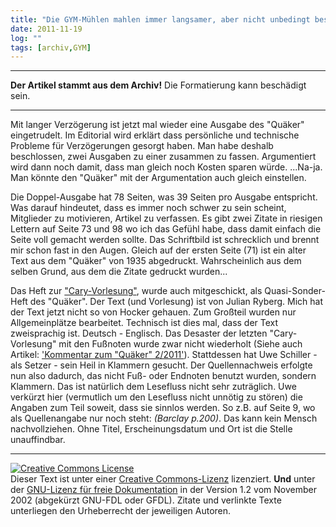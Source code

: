 ```yaml
---
title: "Die GYM-Mühlen mahlen immer langsamer, aber nicht unbedingt besser."
date: 2011-11-19
log: ""
tags: [archiv,GYM]
---
```

<hr><b>Der Artikel stammt aus dem Archiv!</b> Die Formatierung kann beschädigt sein.<hr>

Mit langer Verzögerung ist jetzt mal wieder eine Ausgabe des "Quäker" eingetrudelt. Im Editorial wird erklärt dass persönliche und technische Probleme für Verzögerungen gesorgt haben. Man habe deshalb beschlossen, zwei Ausgaben zu einer zusammen zu fassen. Argumentiert wird dann noch damit, dass man gleich noch Kosten sparen würde. ...Na-ja. Man könnte den "Quäker" mit der Argumentation auch gleich einstellen.

Die Doppel-Ausgabe hat 78 Seiten, was 39 Seiten pro Ausgabe entspricht. Was darauf hindeutet, dass es immer noch schwer zu sein scheint, Mitglieder zu motivieren, Artikel zu verfassen. Es gibt zwei Zitate in riesigen Lettern auf Seite 73 und 98 wo ich das Gefühl habe, dass damit einfach die Seite voll gemacht werden sollte. Das Schriftbild ist schrecklich und brennt mir schon fast in den Augen. Gleich auf der ersten Seite (71) ist ein alter Text aus dem "Quäker" von 1935 abgedruckt. Wahrscheinlich aus dem selben Grund, aus dem die Zitate gedruckt wurden...

Das Heft zur <a href="http://de.wikipedia.org/wiki/Glossar_Qu%C3%A4kertum#Richard-Cary-Vorlesung">"Cary-Vorlesung"</a>, wurde auch mitgeschickt, als Quasi-Sonder-Heft des "Quäker". Der Text (und Vorlesung) ist von Julian Ryberg. Mich hat der Text jetzt nicht so von Hocker gehauen. Zum Großteil wurden nur Allgemeinplätze bearbeitet. Technisch ist dies mal, dass der Text zweisprachig ist. Deutsch - Englisch. Das Desaster der letzten "Cary-Vorlesung" mit den Fußnoten wurde zwar nicht wiederholt (Siehe auch Artikel: <a href="http://www.the-independent-friend.de/?q=node/754">'Kommentar zum "Quäker" 2/2011'</a>). Stattdessen hat Uwe Schiller - als Setzer - sein Heil in Klammern gesucht. Der Quellennachweis erfolgte nun also dadurch, das nicht Fuß- oder Endnoten benutzt wurden, sondern Klammern. Das ist natürlich dem Lesefluss nicht sehr zuträglich. Uwe verkürzt hier (vermutlich um den Lesefluss nicht unnötig zu stören) die Angaben zum Teil soweit, dass sie sinnlos werden. So z.B. auf Seite 9, wo als Quellenangabe nur noch steht: <i>(Barclay p.200)</i>. Das kann kein Mensch nachvollziehen. Ohne Titel, Erscheinungsdatum und Ort ist die Stelle unauffindbar.


<hr />
<a href="http://creativecommons.org/licenses/by-sa/3.0/de/" rel="license"><img src="http://i.creativecommons.org/l/by-sa/3.0/de/88x31.png" style="border-width: 0pt;" alt="Creative Commons License" /></a><br />
Dieser <span rel="dc:type" href="http://purl.org/dc/dcmitype/Text" xmlns:dc="http://purl.org/dc/elements/1.1/">Text</span> ist unter einer <a href="http://creativecommons.org/licenses/by-sa/3.0/de/" rel="license">Creative Commons-Lizenz</a> lizenziert. <b>Und</b> unter der <a href="http://de.wikipedia.org/wiki/GFDL">GNU-Lizenz f&uuml;r freie Dokumentation</a> in der Version 1.2 vom November 2002 (abgek&uuml;rzt GNU-FDL oder GFDL). Zitate und verlinkte Texte unterliegen den Urheberrecht der jeweiligen Autoren.
